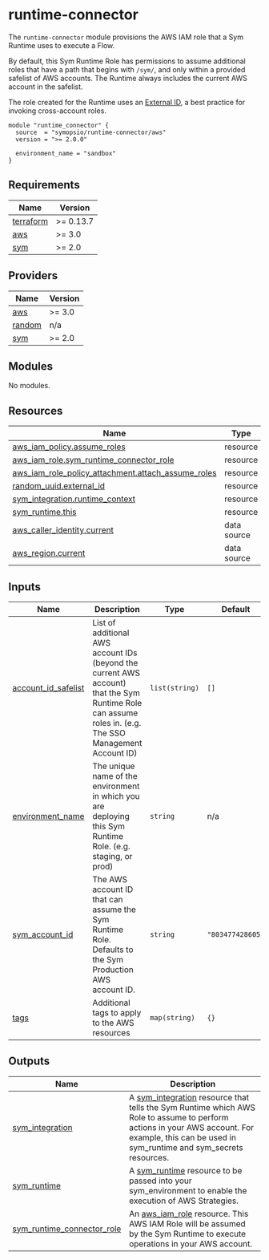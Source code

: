 # runtime-connector

The `runtime-connector` module provisions the AWS IAM role that a Sym Runtime uses to execute a Flow.

By default, this Sym Runtime Role has permissions to assume additional roles that have a path that begins with `/sym/`,
and only within a provided safelist of AWS accounts. The Runtime always includes the current AWS account in the safelist.

The role created for the Runtime uses an [External ID](https://docs.aws.amazon.com/IAM/latest/UserGuide/id_roles_common-scenarios_third-party.html), a best practice for invoking cross-account roles.

```hcl
module "runtime_connector" {
  source  = "symopsio/runtime-connector/aws"
  version = ">= 2.0.0"

  environment_name = "sandbox"
}
```

<!-- BEGIN_TF_DOCS -->
## Requirements

| Name | Version |
|------|---------|
| <a name="requirement_terraform"></a> [terraform](#requirement\_terraform) | >= 0.13.7 |
| <a name="requirement_aws"></a> [aws](#requirement\_aws) | >= 3.0 |
| <a name="requirement_sym"></a> [sym](#requirement\_sym) | >= 2.0 |

## Providers

| Name | Version |
|------|---------|
| <a name="provider_aws"></a> [aws](#provider\_aws) | >= 3.0 |
| <a name="provider_random"></a> [random](#provider\_random) | n/a |
| <a name="provider_sym"></a> [sym](#provider\_sym) | >= 2.0 |

## Modules

No modules.

## Resources

| Name | Type |
|------|------|
| [aws_iam_policy.assume_roles](https://registry.terraform.io/providers/hashicorp/aws/latest/docs/resources/iam_policy) | resource |
| [aws_iam_role.sym_runtime_connector_role](https://registry.terraform.io/providers/hashicorp/aws/latest/docs/resources/iam_role) | resource |
| [aws_iam_role_policy_attachment.attach_assume_roles](https://registry.terraform.io/providers/hashicorp/aws/latest/docs/resources/iam_role_policy_attachment) | resource |
| [random_uuid.external_id](https://registry.terraform.io/providers/hashicorp/random/latest/docs/resources/uuid) | resource |
| [sym_integration.runtime_context](https://registry.terraform.io/providers/symopsio/sym/latest/docs/resources/integration) | resource |
| [sym_runtime.this](https://registry.terraform.io/providers/symopsio/sym/latest/docs/resources/runtime) | resource |
| [aws_caller_identity.current](https://registry.terraform.io/providers/hashicorp/aws/latest/docs/data-sources/caller_identity) | data source |
| [aws_region.current](https://registry.terraform.io/providers/hashicorp/aws/latest/docs/data-sources/region) | data source |

## Inputs

| Name | Description | Type | Default | Required |
|------|-------------|------|---------|:--------:|
| <a name="input_account_id_safelist"></a> [account\_id\_safelist](#input\_account\_id\_safelist) | List of additional AWS account IDs (beyond the current AWS account) that the Sym Runtime Role can assume roles in. (e.g. The SSO Management Account ID) | `list(string)` | `[]` | no |
| <a name="input_environment_name"></a> [environment\_name](#input\_environment\_name) | The unique name of the environment in which you are deploying this Sym Runtime Role. (e.g. staging, or prod) | `string` | n/a | yes |
| <a name="input_sym_account_id"></a> [sym\_account\_id](#input\_sym\_account\_id) | The AWS account ID that can assume the Sym Runtime Role. Defaults to the Sym Production AWS account ID. | `string` | `"803477428605"` | no |
| <a name="input_tags"></a> [tags](#input\_tags) | Additional tags to apply to the AWS resources | `map(string)` | `{}` | no |

## Outputs

| Name | Description |
|------|-------------|
| <a name="output_sym_integration"></a> [sym\_integration](#output\_sym\_integration) | A [sym\_integration](https://registry.terraform.io/providers/symopsio/sym/latest/docs/resources/integration) resource that tells the Sym Runtime which AWS Role to assume to perform actions in your AWS account. For example, this can be used in sym\_runtime and sym\_secrets resources. |
| <a name="output_sym_runtime"></a> [sym\_runtime](#output\_sym\_runtime) | A [sym\_runtime](https://registry.terraform.io/providers/symopsio/sym/latest/docs/resources/runtime) resource to be passed into your sym\_environment to enable the execution of AWS Strategies. |
| <a name="output_sym_runtime_connector_role"></a> [sym\_runtime\_connector\_role](#output\_sym\_runtime\_connector\_role) | An [aws\_iam\_role](https://registry.terraform.io/providers/hashicorp/aws/latest/docs/resources/iam_role) resource. This AWS IAM Role will be assumed by the Sym Runtime to execute operations in your AWS account. |
<!-- END_TF_DOCS -->
